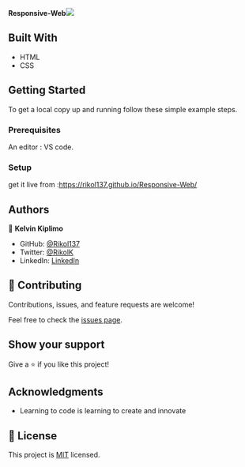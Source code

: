**Responsive-Web**![](https://img.shields.io/badge/Microverse-blueviolet)

## Built With

- HTML
- CSS


## Getting Started

To get a local copy up and running follow these simple example steps.

### Prerequisites
An editor : VS code.

### Setup
get it live from :https://rikol137.github.io/Responsive-Web/

## Authors

👤 **Kelvin Kiplimo**

- GitHub: [@Rikol137](https://https://github.com/Rikol137)
- Twitter: [@RikolK](https://twitter.com/)
- LinkedIn: [LinkedIn](https://www.linkedin.com/in/KelvinKimwetich/)

## 🤝 Contributing

Contributions, issues, and feature requests are welcome!

Feel free to check the [issues page](../../issues/).

## Show your support

Give a ⭐️ if you like this project!

## Acknowledgments

- Learning to code is learning to create and innovate

## 📝 License

This project is [MIT](./LICENSE) licensed.